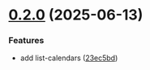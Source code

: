 # [0.2.0](https://github.com/dominik1001/caldav-mcp/compare/v0.1.3...v0.2.0) (2025-06-13)


### Features

* add list-calendars ([23ec5bd](https://github.com/dominik1001/caldav-mcp/commit/23ec5bd12132346290f62efa0b8bef03d2c95596))
